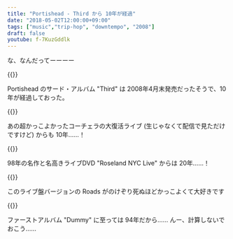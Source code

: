 ```yaml
---
title: "Portishead - Third から 10年が経過"
date: "2018-05-02T12:00:00+09:00"
tags: ["music","trip-hop", "downtempo", "2008"]
draft: false
youtube: f-7KuzGddlk
---
```


な、なんだってーーーー

{{<amazon asin="B0016HNOXQ" title="Portishead - Third">}}

Portishead のサード・アルバム "Third" は 2008年4月末発売だったそうで、10年が経過しておった。

{{<youtube src="f-7KuzGddlk" title="Portishead - We Carry On">}}

あの超かっこよかったコーチェラの大復活ライブ (生じゃなくて配信で見ただけですけど) からも 10年……！

{{<youtube src="0YBZaVeDxXo" title="Portishead Coachella 2008">}}

98年の名作と名高きライブDVD "Roseland NYC Live" からは 20年……！

{{<amazon asin="B0002T21ZG" title="Portishead - Roseland New York City">}}

このライブ盤バージョンの Roads がのけぞり死ぬほどかっこよくて大好きです

{{<youtube src="52bAsZI9xm8" title="Portishead - Roads (Roseland NYC)">}}

ファーストアルバム "Dummy" に至っては 94年だから…… んー、計算しないでおこう……
